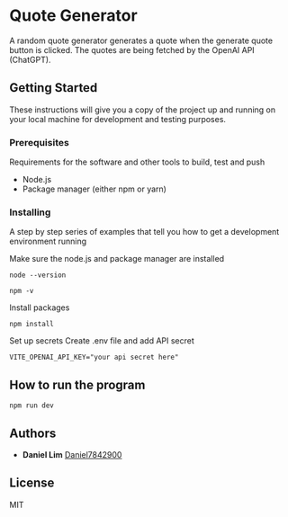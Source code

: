 # Quote Generator

A random quote generator generates a quote when the generate quote button is clicked.
The quotes are being fetched by the OpenAI API (ChatGPT).

## Getting Started

These instructions will give you a copy of the project up and running on
your local machine for development and testing purposes.

### Prerequisites

Requirements for the software and other tools to build, test and push

- Node.js
- Package manager (either npm or yarn)

### Installing

A step by step series of examples that tell you how to get a development
environment running

Make sure the node.js and package manager are installed

    node --version

    npm -v

Install packages

    npm install

Set up secrets
Create .env file and add API secret

    VITE_OPENAI_API_KEY="your api secret here"

## How to run the program

    npm run dev

## Authors

- **Daniel Lim**
  [Daniel7842900](https://github.com/Daniel7842900)

## License

MIT

